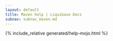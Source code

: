 ```yaml
---
layout: default
title: Maven help | Liquibase Docs
subnav: subnav_maven.md
---
```


{% include_relative generated/help-mojo.html %}
